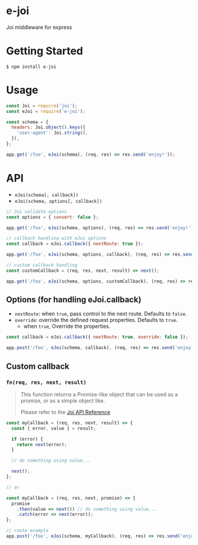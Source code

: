 # e-joi

Joi middleware for express

# Getting Started

`$ npm install e-joi`

# Usage

```javascript
const Joi = require('joi');
const eJoi = require('e-joi');

const schema = {
  headers: Joi.object().keys({
    'user-agent': Joi.string(),
  }),
};

app.get('/foo', eJoi(schema), (req, res) => res.send('enjoy!'));
```

# API

* `eJoi(schema[, callback])`
* `eJoi(schema, options[, callback])`

```javascript
// Joi validate options
const options = { convert: false };

app.get('/foo', eJoi(schema, options), (req, res) => res.send('enjoy!'));

// callback handling with eJoi options
const callback = eJoi.callback({ nextRoute: true });

app.get('/foo', eJoi(schema, options, callback), (req, res) => res.send('enjoy!'));

// custom callback handling
const customCallback = (req, res, next, result) => next();

app.get('/foo', eJoi(schema, options, customCallback), (req, res) => res.send('enjoy!'));
```

## Options (for handling eJoi.callback)

* `nextRoute`: when `true`, pass control to the next route. Defaults to `false`.
* `override`: override the defined request properties. Defaults to `true`.
  * when `true`, Override the properties.

```javascript
const callback = eJoi.callback({ nextRoute: true, override: false });

app.post('/foo', eJoi(schema, callback), (req, res) => res.send('enjoy!'));
```

## Custom callback

### `fn(req, res, next, result)`

> This function returns a Promise-like object that can be used as a promise, or as a simple object like.
>
> Please refer to the [Joi API Reference](https://github.com/hapijs/joi/blob/v13.0.1/API.md#validatevalue-schema-options-callback)

```javascript
const myCallback = (req, res, next, result) => {
  const { error, value } = result;

  if (error) {
    return next(error);
  }

  // do something using value...

  next();
};

// or

const myCallback = (req, res, next, promise) => {
  promise
    .then(value => next()) // do something using value...
    .catch(error => next(error));
};

// route example
app.post('/foo', eJoi(schema, myCallback), (req, res) => res.send('enjoy!'));
```
